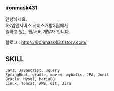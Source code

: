 ### ironmask431

안녕하세요.   
SK엠앤서비스 서비스개발2팀에서    
일하고 있는 웹/서버 개발자 입니다.


블로그 : https://ironmask43.tistory.com/

## SKILL
    Java, Javascript, Jquery   
    SpringBoot, gradle, maven, mybatis, JPA, Junit   
    Oracle, Mysql, MariaDB 
    Linux, Tomcat, AWS, Git, Jira      
